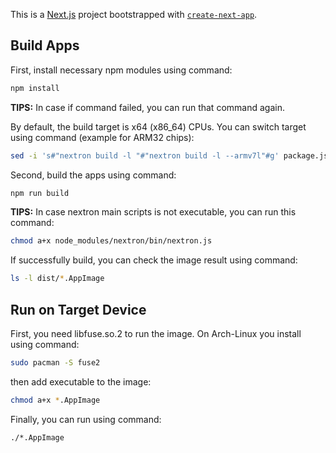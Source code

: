 This is a [Next.js](https://nextjs.org/) project bootstrapped with [`create-next-app`](https://github.com/vercel/next.js/tree/canary/packages/create-next-app).



## Build Apps

First, install necessary npm modules using command:

```sh
npm install
```

**TIPS:** In case if command failed, you can run that command again.

By default, the build target is x64 (x86_64) CPUs.
You can switch target using command (example for ARM32 chips):

```sh
sed -i 's#"nextron build -l "#"nextron build -l --armv7l"#g' package.json
```

Second, build the apps using command:

```sh
npm run build
```

**TIPS:** In case nextron main scripts is not executable, you can run this command:

```sh
chmod a+x node_modules/nextron/bin/nextron.js
```

If successfully build, you can check the image result using command:

```sh
ls -l dist/*.AppImage
```

## Run on Target Device

First, you need libfuse.so.2 to run the image.
On Arch-Linux you install using command:

```sh
sudo pacman -S fuse2
```

then add executable to the image:

```sh
chmod a+x *.AppImage
```

Finally, you can run using command:

```sh
./*.AppImage
```
